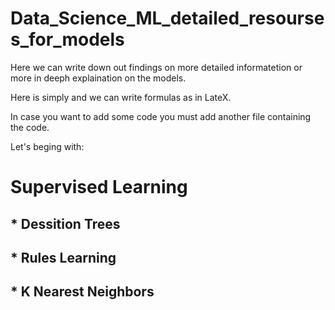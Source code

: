 # Data_Science_ML_detailed_resourses_for_models

Here we can write down out findings on more detailed informatetion or more in deeph explaination on the models. 

Here is simply and we can write formulas as in LateX. 

In case you want to add some code you must add another file containing the code. 

Let's beging with:

# Supervised Learning

## * Dessition Trees

## * Rules Learning 

## * K Nearest Neighbors
